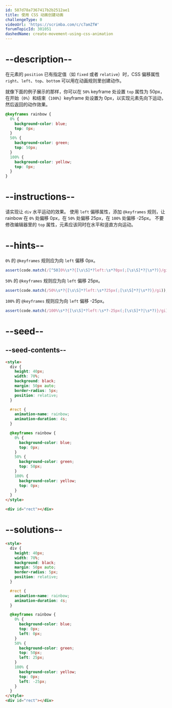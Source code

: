 ```yaml
---
id: 587d78a7367417b2b2512ae1
title: 使用 CSS 动画创建动画
challengeType: 0
videoUrl: 'https://scrimba.com/c/c7amZfW'
forumTopicId: 301051
dashedName: create-movement-using-css-animation
---
```


# --description--

在元素的 `position` 已有指定值（如 `fixed` 或者 `relative`）时，CSS 偏移属性 `right`、`left`、`top`、`bottom` 可以用在动画规则里创建动作。

就像下面的例子展示的那样，你可以在 `50%` keyframe 处设置 `top` 属性为 50px，在开始（`0%`）和结束（`100%`）keyframe 处设置为 0px，以实现元素先向下运动，然后返回的动作效果。

```css
@keyframes rainbow {
  0% {
    background-color: blue;
    top: 0px;
  }
  50% {
    background-color: green;
    top: 50px;
  }
  100% {
    background-color: yellow;
    top: 0px;
  }
}
```

# --instructions--

请实现让 `div` 水平运动的效果。 使用 `left` 偏移属性，添加 `@keyframes` 规则，让 rainbow 在 `0%` 处偏移 0px，在 `50%` 处偏移 25px，在 `100%` 处偏移 -25px。 不要修改编辑器里的 `top` 属性，元素应该同时在水平和竖直方向运动。

# --hints--

`0%` 的 `@keyframes` 规则应为向 `left` 偏移 0px。

```js
assert(code.match(/[^50]0%\s*?{[\s\S]*?left:\s*?0px(;[\s\S]*?|\s*?)}/gi));
```

`50%` 的 `@keyframes` 规则应为向 `left` 偏移 25px。

```js
assert(code.match(/50%\s*?{[\s\S]*?left:\s*?25px(;[\s\S]*?|\s*?)}/gi));
```

`100%` 的 `@keyframes` 规则应为向 `left` 偏移 -25px。

```js
assert(code.match(/100%\s*?{[\s\S]*?left:\s*?-25px(;[\s\S]*?|\s*?)}/gi));
```

# --seed--

## --seed-contents--

```html
<style>
  div {
    height: 40px;
    width: 70%;
    background: black;
    margin: 50px auto;
    border-radius: 5px;
    position: relative;
  }

  #rect {
    animation-name: rainbow;
    animation-duration: 4s;
  }

  @keyframes rainbow {
    0% {
      background-color: blue;
      top: 0px;
    }
    50% {
      background-color: green;
      top: 50px;
    }
    100% {
      background-color: yellow;
      top: 0px;
    }
  }
</style>

<div id="rect"></div>
```

# --solutions--

```html
<style>
  div {
    height: 40px;
    width: 70%;
    background: black;
    margin: 50px auto;
    border-radius: 5px;
    position: relative;
  }

  #rect {
    animation-name: rainbow;
    animation-duration: 4s;
  }

  @keyframes rainbow {
    0% {
      background-color: blue;
      top: 0px;
      left: 0px;
    }
    50% {
      background-color: green;
      top: 50px;
      left: 25px;
    }
    100% {
      background-color: yellow;
      top: 0px;
      left: -25px;
    }
  }
</style>
<div id="rect"></div>
```
